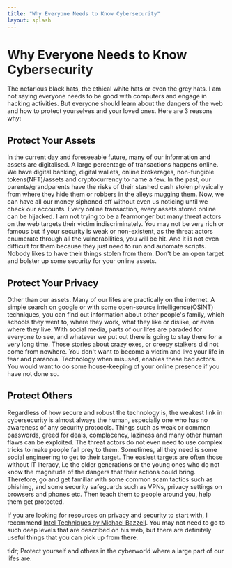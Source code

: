 ```yaml
---
title: "Why Everyone Needs to Know Cybersecurity"
layout: splash
---
```


# Why Everyone Needs to Know Cybersecurity

The nefarious black hats, the ethical white hats or even the grey hats. I am not saying everyone needs to be good with computers and engage in hacking activities. But everyone should learn about the dangers of the web and how to protect yourselves and your loved ones. Here are 3 reasons why:

## **Protect Your Assets**

In the current day and foreseeable future, many of our information and assets are digitalised. A large percentage of transactions happens online. We have digital banking, digital wallets, online brokerages, non-fungible tokens(NFT)/assets and cryptocurrency to name a few. In the past, our parents/grandparents have the risks of their stashed cash stolen physically from where they hide them or robbers in the alleys mugging them. Now, we can have all our money siphoned off without even us noticing until we check our accounts. Every online transaction, every assets stored online can be hijacked. I am not trying to be a fearmonger but many threat actors on the web targets their victim indiscriminately. You may not be very rich or famous but if your security is weak or non-existent, as the threat actors enumerate through all the vulnerabilities, you will be hit. And it is not even difficult for them because they just need to run and automate scripts. Nobody likes to have their things stolen from them. Don't be an open target and bolster up some security for your online assets.

## **Protect Your Privacy**

Other than our assets. Many of our lifes are practically on the internet. A simple search on google or with some open-source intelligence(OSINT) techniques, you can find out information about other people's family, which schools they went to, where they work, what they like or dislike, or even where they live. With social media, parts of our lifes are paraded for everyone to see, and whatever we put out there is going to stay there for a very long time. Those stories about crazy exes, or creepy stalkers did not come from nowhere. You don't want to become a victim and live your life in fear and paranoia. Technology when misused, enables these bad actors. You would want to do some house-keeping of your online presence if you have not done so.

## **Protect Others**

Regardless of how secure and robust the technology is, the weakest link in cybersecurity is almost always the human, especially one who has no awareness of any security protocols. Things such as weak or common passwords, greed for deals, complacency, laziness and many other human flaws can be exploited. The threat actors do not even need to use complex tricks to make people fall prey to them. Sometimes, all they need is some social engineering to get to their target. The easiest targets are often those without IT literacy, i.e the older generations or the young ones who do not know the magnitude of the dangers that their actions could bring. Therefore, go and get familiar with some common scam tactics such as phishing, and some security safeguards such as VPNs, privacy settings on browsers and phones etc. Then teach them to people around you, help them get protected.

If you are looking for resources on privacy and security to start with, I recommend [Intel Techniques by Michael Bazzell](https://inteltechniques.com/index.html). You may not need to go to such deep levels that are described on his web, but there are definitely useful things that you can pick up from there.

tldr; Protect yourself and others in the cyberworld where a large part of our lifes are.
